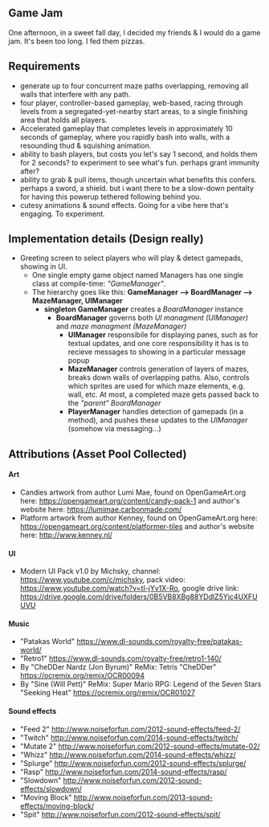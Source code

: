 ## Game Jam

One afternoon, in a sweet fall day, I decided my friends & I would do a game jam. It's been too long. I fed them pizzas.

## Requirements

* generate up to four concurrent maze paths overlapping, removing all walls that interfere with any path.
* four player, controller-based gameplay, web-based, racing through levels from a segregated-yet-nearby start areas, to a single finishing area that holds all players.
* Accelerated gameplay that completes levels in approximately 10 seconds of gameplay, where you rapidly bash into walls, with a resounding thud & squishing animation.
* ability to bash players, but costs you let's say 1 second, and holds them for 2 seconds? to experiment to see what's fun. perhaps grant immunity after? 
* ability to grab & pull items, though uncertain what benefits this confers. perhaps a sword, a shield. but i want there to be a slow-down pentalty for having this powerup tethered following behind you.
* cutesy animations & sound effects. Going for a vibe here that's engaging. To experiment.


## Implementation details (Design really)

* Greeting screen to select players who will play & detect gamepads, showing in UI.
    * One single empty game object named Managers has one single class at compile-time: *"GameManager"*.
    * The hierarchy goes like this:  **GameManager --> BoardManager --> MazeManager, UIManager**
        * **singleton GameManager** creates a *BoardManager* instance 
            * **BoardManager** governs both *UI managment (UIManager)* and *maze managment (MazeManager)*
                * **UIManager** responsibile for displaying panes, such as for textual updates, and one core responsibility it has is to recieve messages to showing in a particular message popup
                * **MazeManager** controls generation of layers of mazes, breaks down walls of overlapping paths. Also, controls which sprites are used for which maze elements, e.g. wall, etc.  At most, a completed maze gets passed back to the *"parent" BoardManager*
                * **PlayerManager** handles detection of gamepads (in a method), and pushes these updates to the *UIManager* (somehow via messaging...)

## Attributions (Asset Pool Collected)

#### Art

* Candies artwork from author Lumi Mae, found on OpenGameArt.org here: https://opengameart.org/content/candy-pack-1 and author's website here: https://lumimae.carbonmade.com/
* Platform artwork from author Kenney, found on OpenGameArt.org here: https://opengameart.org/content/platformer-tiles and author's website here: http://www.kenney.nl/

#### UI

* Modern UI Pack v1.0 by Michsky, channel: https://www.youtube.com/c/michsky, pack video: https://www.youtube.com/watch?v=tI-jYv1X-Ro, google drive link: https://drive.google.com/drive/folders/0B5VB8XBg88YDdlZ5Yjc4UXFUUVU

#### Music

* "Patakas World" https://www.dl-sounds.com/royalty-free/patakas-world/
* "Retro1" https://www.dl-sounds.com/royalty-free/retro1-140/
* By "CheDDer Nardz (Jon Byrum)" ReMix: Tetris "CheDDer"  https://ocremix.org/remix/OCR00094
* By "Sine (Will Pett)" ReMix: Super Mario RPG: Legend of the Seven Stars "Seeking Heat"  https://ocremix.org/remix/OCR01027

#### Sound effects

* "Feed 2" http://www.noiseforfun.com/2012-sound-effects/feed-2/
* "Twitch" http://www.noiseforfun.com/2014-sound-effects/twitch/ 
* "Mutate 2" http://www.noiseforfun.com/2012-sound-effects/mutate-02/
* "Whizz"  http://www.noiseforfun.com/2014-sound-effects/whizz/
* "Splurge" http://www.noiseforfun.com/2012-sound-effects/splurge/
* "Rasp" http://www.noiseforfun.com/2014-sound-effects/rasp/ 
* "Slowdown" http://www.noiseforfun.com/2012-sound-effects/slowdown/
* "Moving Block" http://www.noiseforfun.com/2013-sound-effects/moving-block/
* "Spit" http://www.noiseforfun.com/2012-sound-effects/spit/ 
